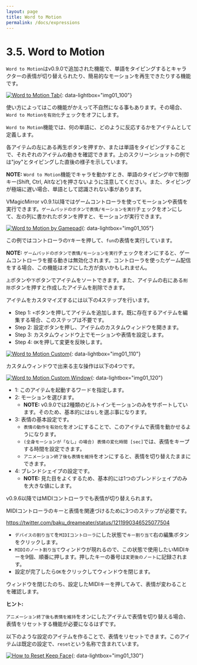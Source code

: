 ```yaml
---
layout: page
title: Word to Motion
permalink: /docs/expressions
---
```


# 3.5. Word to Motion

`Word to Motion`はv0.9.0で追加された機能で、単語をタイピングするとキャラクターの表情が切り替えられたり、簡易的なモーションを再生できたりする機能です。

[![Word to Motion Tab](./images/about_settings/img01_100_word_to_motion_tab.png)](./images/about_settings/img01_100_word_to_motion_tab.png){: data-lightbox="img01_100"}

使い方によってはこの機能がかえって不自然になる事もあります。その場合、`Word to Motionを有効化`チェックをオフにします。

`Word to Motion`機能では、何の単語に、どのように反応するかをアイテムとして定義します。

各アイテムの左にある再生ボタンを押すか、または単語をタイピングすることで、それぞれのアイテムの動きを確認できます。上のスクリーンショットの例では"joy"とタイピングした直後の様子を示しています。

**NOTE:** `Word to Motion`機能でキャラを動かすとき、単語のタイピング中で制御キー(Shift, Ctrl, Altなど)を押さないように注意してください。また、タイピングが極端に遅い場合、単語として認識されない事があります。

VMagicMirror v0.9.1以降ではゲームコントローラを使ってモーションや表情を実行できます。`ゲームパッドのボタンで表情/モーションを実行`チェックをオンにして、左の列に書かれたボタンを押すと、モーションが実行できます。

[![Word to Motion by Gamepad](./images/about_settings/img01_105_word_to_motion_by_gamepad.png)](./images/about_settings/img01_105_word_to_motion_by_gamepad.png){: data-lightbox="img01_105"}

この例ではコントローラの`Y`キーを押して、`fun`の表情を実行しています。

**NOTE:** `ゲームパッドのボタンで表情/モーションを実行`チェックをオンにすると、ゲームコントローラを握る動きは無効化されます。コントローラを使ったゲーム配信をする場合、この機能はオフにした方が良いかもしれません。


`上`ボタンや`下`ボタンでアイテムをソートできます。また、アイテムの右にある`削除`ボタンを押すと作成したアイテムを削除できます。

アイテムをカスタマイズするには以下の4ステップを行います。

* Step 1: `+`ボタンを押してアイテムを追加します。既に存在するアイテムを編集する場合、このステップは不要です。
* Step 2: 設定ボタンを押し、アイテムのカスタムウィンドウを開きます。
* Step 3: カスタムウィンドウ上でモーションや表情を設定します。
* Step 4: `OK`を押して変更を反映します。

[![Word to Motion Custom](./images/about_settings/img01_110_word_to_motion_custom_flow.png)](./images/about_settings/img01_110_word_to_motion_custom_flow.png){: data-lightbox="img01_110"}

カスタムウィンドウで出来る主な操作は以下の4つです。

[![Word to Motion Custom Window](./images/about_settings/img01_120_word_to_motion_custom_window.png)](./images/about_settings/img01_120_word_to_motion_custom_window.png){: data-lightbox="img01_120"}

* 1: このアイテムを起動するワードを指定します。
* 2: モーションを選びます。
    * **NOTE:** v0.9.0では2種類のビルトインモーションのみをサポートしています。そのため、基本的には`なし`を選ぶ事になります。
* 3: 表情の基本設定です。
    * `表情の動作を有効化`をオンにすることで、このアイテムで表情を動かせるようになります。
    * `(全身モーションが「なし」の場合) 表情の変化時間 [sec]`では、表情をキープする時間を設定できます。
    * `アニメーション終了後も表情を維持`をオンにすると、表情を切り替えたままにできます。
* 4: ブレンドシェイプの設定です。
    * **NOTE:** 見た目をよくするため、基本的には1つのブレンドシェイプのみを大きな値にします。

v0.9.6以降ではMIDIコントローラでも表情が切り替えられます。

MIDIコントローラのキーと表情を関連づけるために3つのステップが必要です。

https://twitter.com/baku_dreameater/status/1211990346525077504

* `デバイスの割り当て`を`MIDIコントローラ`にした状態で`キー割り当て`右の編集ボタンをクリックします。
* `MIDIのノート割り当て`ウィンドウが現れるので、この状態で使用したいMIDIキーを9個、順番に押します。押したキーの番号は`変更後のノート`に記録されます。
* 設定が完了したら`OK`をクリックしてウィンドウを閉じます。

ウィンドウを閉じたのち、設定したMIDIキーを押してみて、表情が変わることを確認します。


**ヒント:**

`アニメーション終了後も表情を維持`をオンにしたアイテムで表情を切り替える場合、表情をリセットする機能が必要になるはずです。

以下のような設定のアイテムを作ることで、表情をリセットできます。このアイテムは既定の設定で、`reset`という名称で含まれています。

[![How to Reset Keep Face](./images/about_settings/img01_130_word_to_motion_reset_tips.png)](./images/about_settings/img01_130_word_to_motion_reset_tips.png){: data-lightbox="img01_130"}
